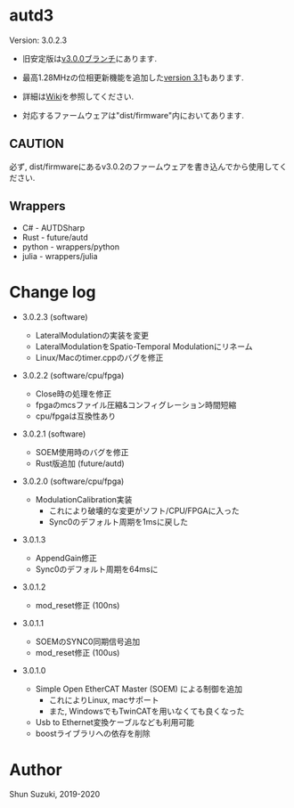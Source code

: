 # autd3 #

Version: 3.0.2.3

* 旧安定版は[v3.0.0ブランチ](https://github.com/shinolab/autd3-library-software/tree/v3.0.0)にあります.

* 最高1.28MHzの位相更新機能を追加した[version 3.1](https://github.com/shinolab/autd3.1)もあります.

* 詳細は[Wiki](https://github.com/shinolab/autd3-library-software/wiki)を参照してください.

* 対応するファームウェアは"dist/firmware"内においてあります.

## CAUTION ##

必ず, dist/firmwareにあるv3.0.2のファームウェアを書き込んでから使用してください.


## Wrappers ##

* C# - AUTDSharp
* Rust - future/autd
* python - wrappers/python
* julia - wrappers/julia

# Change log

* 3.0.2.3 (software)
    * LateralModulationの実装を変更
    * LateralModulationをSpatio-Temporal Modulationにリネーム
    * Linux/Macのtimer.cppのバグを修正

* 3.0.2.2 (software/cpu/fpga)
    * Close時の処理を修正
    * fpgaのmcsファイル圧縮&コンフィグレーション時間短縮
    * cpu/fpgaは互換性あり

* 3.0.2.1 (software)
    * SOEM使用時のバグを修正
    * Rust版追加 (future/autd)

* 3.0.2.0 (software/cpu/fpga)
    * ModulationCalibration実装
        * これにより破壊的な変更がソフト/CPU/FPGAに入った
        * Sync0のデフォルト周期を1msに戻した

* 3.0.1.3
    * AppendGain修正
    * Sync0のデフォルト周期を64msに

* 3.0.1.2
    * mod_reset修正 (100ns)

* 3.0.1.1
    * SOEMのSYNC0同期信号追加
    * mod_reset修正 (100us)

* 3.0.1.0
    * Simple Open EtherCAT Master (SOEM) による制御を追加 
        * これによりLinux, macサポート
        * また, WindowsでもTwinCATを用いなくても良くなった
    * Usb to Ethernet変換ケーブルなども利用可能
    * boostライブラリへの依存を削除

# Author #

Shun Suzuki, 2019-2020
